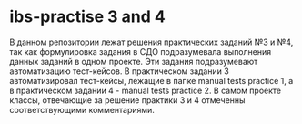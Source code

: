 # ibs-practise 3 and 4

В данном репозитории лежат решения практических заданий №3 и №4, так как формулировка задания в СДО подразумевала выполнения данных заданий в одном проекте. Эти задания подразумевают автоматизацию тест-кейсов. В практическом задании 3 автоматизировал тест-кейсы, лежащие в папке manual tests practice 1, а в практическом задании 4 - manual tests practice 2.
В самом проекте классы, отвечающие за решение практики 3 и 4 отмеченны соответствующими комментариями.

